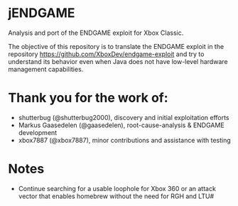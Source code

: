 # jENDGAME
Analysis and port of the ENDGAME exploit for Xbox Classic.

The objective of this repository is to translate the ENDGAME exploit in the repository https://github.com/XboxDev/endgame-exploit and try to understand its behavior even when Java does not have low-level hardware management capabilities.

# Thank you for the work of:
* shutterbug (@shutterbug2000), discovery and initial exploitation efforts
* Markus Gaasedelen (@gaasedelen), root-cause-analysis & ENDGAME development
* xbox7887 (@xbox7887), minor contributions and assistance with testing

# Notes
* Continue searching for a usable loophole for Xbox 360 or an attack vector that enables homebrew without the need for RGH and LTU#
